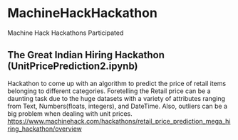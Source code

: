 # MachineHackHackathon
Machine Hack Hackathons Participated


## The Great Indian Hiring Hackathon (UnitPricePrediction2.ipynb)
Hackathon to come up with an algorithm to predict the price of retail items belonging to different categories. Foretelling the Retail price can be a daunting task due to the huge datasets with a variety of attributes ranging from Text, Numbers(floats, integers), and DateTime. Also, outliers can be a big problem when dealing with unit prices.
https://www.machinehack.com/hackathons/retail_price_prediction_mega_hiring_hackathon/overview
